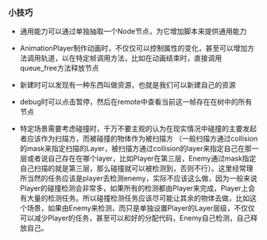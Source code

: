 ### 小技巧

- 通用能力可以通过单独抽取一个Node节点，为它增加脚本来提供通用能力
- AnimationPlayer制作动画时，不仅仅可以控制属性的变化，甚至可以增加方法调用轨道，以在特定帧调用方法，比如在动画结束时，直接调用queue_free方法释放节点

- 新建时可以发现有一种东西叫做资源，也就是我们可以新建自己的资源
- debug时可以点击暂停，然后在remote中查看当前这一帧存在在树中的所有节点
- 特定场景需要考虑碰撞时，千万不要主观的认为在现实情况中碰撞的主要发起者应该作为扫描方，而被碰撞的物体作为被扫描方 （一般扫描方通过collision的mask来指定扫描的Layer，被扫描方通过collision的layer来指定自己在那一层或者说自己存在在哪个layer，比如Player在第三层，Enemy通过mask指定自己扫描的就是第三层，那么碰撞就可以被检测到，否则不行）。这里经常理所当然的任务应该是player去检测enemy，实际不应该这么做，因为一般来说Player的碰撞检测会非常多，如果所有的检测都由Player来完成，Player上会有大量的检测任务。所以碰撞检测任务应该尽可能让其余的物体去做，比如这个场景，如果由Enemy来检测，而只是单独设置Player的Layer层级，不仅仅可以减少Player的任务，甚至可以和好的分配代码，Enemy自己检测，自己释放自己。

